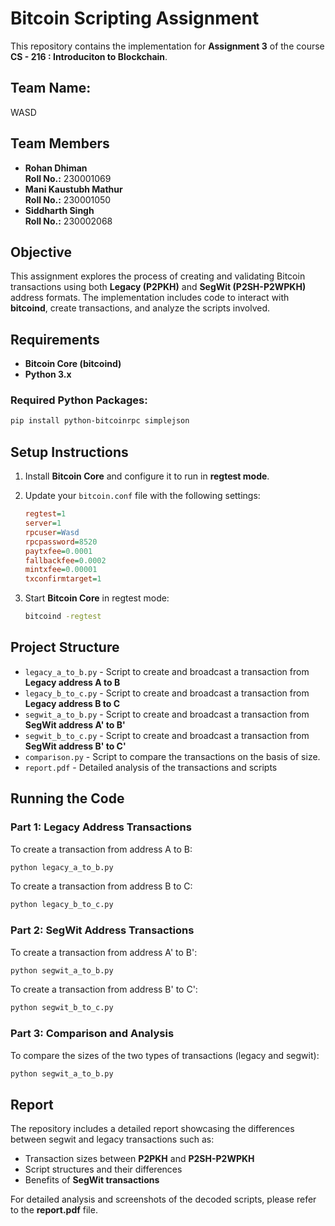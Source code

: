 # Bitcoin Scripting Assignment

This repository contains the implementation for **Assignment 3** of the course **CS - 216 : Introduciton to Blockchain**.

## Team Name: 
WASD

## Team Members
- **Rohan Dhiman**  
  **Roll No.:** 230001069  
- **Mani Kaustubh Mathur**  
  **Roll No.:** 230001050  
- **Siddharth Singh**  
  **Roll No.:** 230002068  

## Objective
This assignment explores the process of creating and validating Bitcoin transactions using both **Legacy (P2PKH)** and **SegWit (P2SH-P2WPKH)** address formats. The implementation includes code to interact with **bitcoind**, create transactions, and analyze the scripts involved.

## Requirements
- **Bitcoin Core (bitcoind)**
- **Python 3.x**

### Required Python Packages:
```bash
pip install python-bitcoinrpc simplejson
```

## Setup Instructions
1. Install **Bitcoin Core** and configure it to run in **regtest mode**.
2. Update your `bitcoin.conf` file with the following settings:

   ```ini
   regtest=1
   server=1
   rpcuser=Wasd
   rpcpassword=8520
   paytxfee=0.0001
   fallbackfee=0.0002
   mintxfee=0.00001
   txconfirmtarget=1
   ```

3. Start **Bitcoin Core** in regtest mode:

   ```bash
   bitcoind -regtest
   ```

## Project Structure
- `legacy_a_to_b.py` - Script to create and broadcast a transaction from **Legacy address A to B**
- `legacy_b_to_c.py` - Script to create and broadcast a transaction from **Legacy address B to C**
- `segwit_a_to_b.py` - Script to create and broadcast a transaction from **SegWit address A' to B'**
- `segwit_b_to_c.py` - Script to create and broadcast a transaction from **SegWit address B' to C'**
- `comparison.py` - Script to compare the transactions on the basis of size.
- `report.pdf` - Detailed analysis of the transactions and scripts

## Running the Code

### Part 1: Legacy Address Transactions
To create a transaction from address A to B:
```bash
python legacy_a_to_b.py
```

To create a transaction from address B to C:
```bash
python legacy_b_to_c.py
```

### Part 2: SegWit Address Transactions
To create a transaction from address A' to B':
```bash
python segwit_a_to_b.py
```

To create a transaction from address B' to C':
```bash
python segwit_b_to_c.py
```

### Part 3: Comparison and Analysis
To compare the sizes of the two types of transactions (legacy and segwit):
```bash
python segwit_a_to_b.py
```

## Report
The repository includes a detailed report showcasing the differences between segwit and legacy transactions such as:
- Transaction sizes between **P2PKH** and **P2SH-P2WPKH**
- Script structures and their differences
- Benefits of **SegWit transactions**

For detailed analysis and screenshots of the decoded scripts, please refer to the **report.pdf** file.

